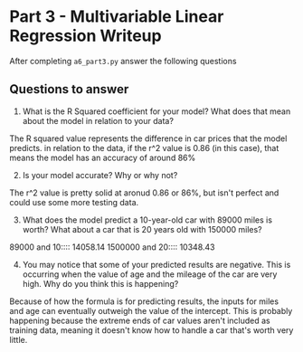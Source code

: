 # Part 3 - Multivariable Linear Regression Writeup

After completing `a6_part3.py` answer the following questions

## Questions to answer

1. What is the R Squared coefficient for your model? What does that mean about the model in relation to your data?

The R squared value represents the difference in car prices that the model predicts. in relation to the data, if the r^2 value is 0.86 (in this case), that means the model has an accuracy of around 86%

2. Is your model accurate? Why or why not?

The r^2 value is pretty solid at aronud 0.86 or 86%, but isn't perfect and could use some more testing data. 

3. What does the model predict a 10-year-old car with 89000 miles is worth? What about a car that is 20 years old with 150000 miles?

89000 and 10:::: 14058.14
1500000 and 20:::: 10348.43

4. You may notice that some of your predicted results are negative. This is occurring when the value of age and the mileage of the car are very high. Why do you think this is happening?

Because of how the formula is for predicting results, the inputs for miles and age can eventually outweigh the value of the intercept. This is probably happening because the extreme ends of car values aren't included as training data, meaning it doesn't know how to handle a car that's worth very little.  